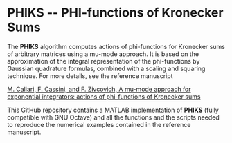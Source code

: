 # PHIKS -- PHI-functions of Kronecker Sums  #

The **PHIKS** algorithm computes actions of phi-functions for Kronecker sums
of arbitrary matrices using a mu-mode approach. It is based on the
approximation of the integral representation of the phi-functions by
Gaussian quadrature formulas, combined with a scaling and squaring technique.
For more details, see the reference manuscript

[M. Caliari, F. Cassini, and F. Zivcovich, A mu-mode approach for exponential
integrators: actions of phi-functions of Kronecker sums](https://doi.org/10.1007/s11075-022-01399-4)

This GitHub repository contains a MATLAB implementation of **PHIKS** (fully
compatible with GNU Octave) and all the functions and the scripts needed to
reproduce the numerical examples contained in the reference manuscript.
